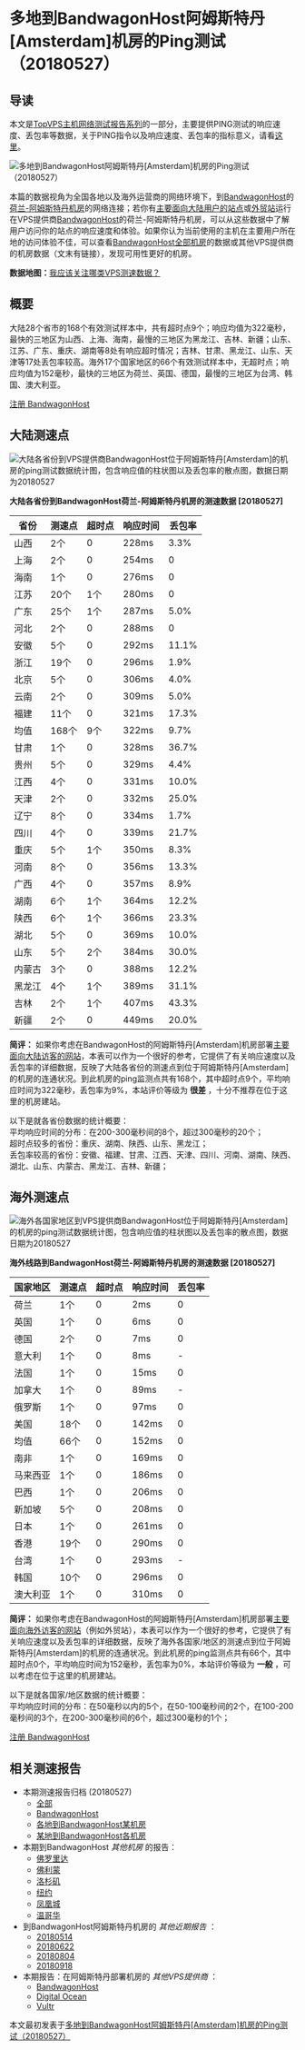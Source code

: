 #  多地到BandwagonHost阿姆斯特丹[Amsterdam]机房的Ping测试（20180527） 

## 导读

本文是[TopVPS主机网络测试报告系列](https://vps123.top/pingtest)的一部分，主要提供PING测试的响应速度、丢包率等数据，关于PING指令以及响应速度、丢包率的指标意义，请看[这里](https://vps123.top/what-is-ping.html)。

![多地到BandwagonHost阿姆斯特丹\[Amsterdam\]机房的Ping测试（20180527）](/images/thumbnails/to_bwg_Amsterdam.png)

本篇的数据视角为全国各地以及海外运营商的网络环境下，到[BandwagonHost](https://vps123.top/go/bwg)的[荷兰-阿姆斯特丹机房](https://vps123.top/bandwagon-facilities.html#amsterdam)的网络连接；若你有[主要面向大陆用户的站点](https://vps123.top/website-for-mainland-users.html)或[外贸站](https://vps123.top/website-for-internation-trade.html)运行在VPS提供商[BandwagonHost](https://vps123.top/go/bwg)的荷兰-阿姆斯特丹机房，可以从这些数据中了解用户访问你的站点的响应速度和体验。如果你认为当前使用的主机在主要用户所在地的访问体验不佳，可以查看[BandwagonHost全部机房](/bandwagon/isp/china/20180527-bandwagon-isp-china.md)的数据或其他VPS提供商的机房数据（文末有链接），发现可用性更好的机房。

**数据地图：**[我应该关注哪类VPS测速数据？](https://vps123.top/find-pingtest-data-you-need.html)

## 概要

大陆28个省市的168个有效测试样本中，共有超时点9个；响应均值为322毫秒，最快的三地区为山西、上海、海南，最慢的三地区为黑龙江、吉林、新疆；山东、江苏、广东、重庆、湖南等8处有响应超时情况；吉林、甘肃、黑龙江、山东、天津等17处丢包率较高。海外17个国家地区的66个有效测试样本中，无超时点；响应均值为152毫秒，最快的三地区为荷兰、英国、德国，最慢的三地区为台湾、韩国、澳大利亚。

[注册 BandwagonHost](https://vps123.top/go/bwg/_btn1)

## 大陆测速点

![大陆各省份到VPS提供商BandwagonHost位于阿姆斯特丹\[Amsterdam\]的机房的ping测试数据统计图，包含响应值的柱状图以及丢包率的散点图，数据日期为20180527](/images/pingtests/bwg_20180527/plot_idc_bwg_netherlands-amsterdam_20180527_mainland.png)

**大陆各省份到BandwagonHost荷兰-阿姆斯特丹机房的测速数据 [20180527]**

省份 | 测速点 | 超时点 | 响应时间 | 丢包率  
---|---|---|---|---  
山西 | 2个 | 0 | 228ms | 3.3%  
上海 | 2个 | 0 | 254ms | 0  
海南 | 1个 | 0 | 276ms | 0  
江苏 | 20个 | 1个 | 280ms | 0  
广东 | 25个 | 1个 | 287ms | 5.0%  
河北 | 2个 | 0 | 288ms | 0  
安徽 | 5个 | 0 | 292ms | 11.1%  
浙江 | 19个 | 0 | 296ms | 1.9%  
北京 | 5个 | 0 | 306ms | 4.0%  
云南 | 2个 | 0 | 309ms | 5.0%  
福建 | 11个 | 0 | 321ms | 17.3%  
均值 | 168个 | 9个 | 322ms | 9.7%  
甘肃 | 1个 | 0 | 328ms | 36.7%  
贵州 | 5个 | 0 | 329ms | 4.4%  
江西 | 4个 | 0 | 331ms | 10.0%  
天津 | 2个 | 0 | 332ms | 25.0%  
辽宁 | 8个 | 0 | 334ms | 1.7%  
四川 | 4个 | 0 | 339ms | 21.7%  
重庆 | 5个 | 1个 | 350ms | 8.3%  
河南 | 8个 | 0 | 356ms | 13.3%  
广西 | 4个 | 0 | 357ms | 8.9%  
湖南 | 6个 | 1个 | 364ms | 12.2%  
陕西 | 6个 | 1个 | 366ms | 23.3%  
湖北 | 5个 | 0 | 369ms | 10.0%  
山东 | 5个 | 2个 | 384ms | 30.0%  
内蒙古 | 3个 | 0 | 388ms | 12.2%  
黑龙江 | 4个 | 1个 | 389ms | 31.1%  
吉林 | 2个 | 1个 | 407ms | 43.3%  
新疆 | 2个 | 0 | 449ms | 20.0%  
  
**简评：** 如果你考虑在BandwagonHost的阿姆斯特丹[Amsterdam]机房部署[主要面向大陆访客的网站](website-for-mainland-users.html)，本表可以作为一个很好的参考，它提供了有关响应速度以及丢包率的详细数据，反映了大陆各省份的测速点到位于阿姆斯特丹[Amsterdam]的机房的连通状况。到此机房的ping监测点共有168个，其中超时点9个，平均响应时间为322毫秒，丢包率为9%，本站评价等级为 **很差** ，十分不推荐在位于这里的机房建站。

以下是就各省份数据的统计概要：  
平均响应时间的分布：在200-300毫秒间的8个，超过300毫秒的20个；  
超时点较多的省份：重庆、湖南、陕西、山东、黑龙江；  
丢包率较高的省份：安徽、福建、甘肃、江西、天津、四川、河南、湖南、陕西、湖北、山东、内蒙古、黑龙江、吉林、新疆；

## 海外测速点

![海外各国家地区到VPS提供商BandwagonHost位于阿姆斯特丹\[Amsterdam\]的机房的ping测试数据统计图，包含响应值的柱状图以及丢包率的散点图，数据日期为20180527](/images/pingtests/bwg_20180527/plot_idc_bwg_netherlands-amsterdam_20180527_overseas.png)

**海外线路到BandwagonHost荷兰-阿姆斯特丹机房的测速数据 [20180527]**

国家地区 | 测速点 | 超时点 | 响应时间 | 丢包率  
---|---|---|---|---  
荷兰 | 1个 | 0 | 2ms | 0  
英国 | 1个 | 0 | 6ms | 0  
德国 | 2个 | 0 | 7ms | 0  
意大利 | 1个 | 0 | 8ms | -  
法国 | 1个 | 0 | 15ms | 0  
加拿大 | 1个 | 0 | 89ms | -  
俄罗斯 | 1个 | 0 | 97ms | 0  
美国 | 18个 | 0 | 142ms | 0  
均值 | 66个 | 0 | 152ms | 0  
南非 | 1个 | 0 | 169ms | 0  
马来西亚 | 1个 | 0 | 186ms | 0  
巴西 | 1个 | 0 | 206ms | 0  
新加坡 | 5个 | 0 | 208ms | 0  
日本 | 1个 | 0 | 261ms | 0  
香港 | 19个 | 0 | 290ms | 0  
台湾 | 1个 | 0 | 293ms | -  
韩国 | 10个 | 0 | 296ms | 0  
澳大利亚 | 1个 | 0 | 310ms | 0  
  
**简评：** 如果你考虑在BandwagonHost的阿姆斯特丹[Amsterdam]机房部署[主要面向海外访客的网站](https://vps123.top/website-for-internation-trade.html)（例如外贸站），本表可以作为一个很好的参考，它提供了有关响应速度以及丢包率的详细数据，反映了海外各国家/地区的测速点到位于阿姆斯特丹[Amsterdam]的机房的连通状况。到此机房的ping监测点共有66个，其中超时点0个，平均响应时间为152毫秒，丢包率为0%，本站评价等级为 **一般** ，可以考虑在位于这里的机房建站。

以下是就各国家/地区数据的统计概要：  
平均响应时间的分布：在50毫秒以内的5个，在50-100毫秒间的2个，在100-200毫秒间的3个，在200-300毫秒间的6个，超过300毫秒的1个；

[注册 BandwagonHost](https://vps123.top/go/bwg/_btn2)

## 相关测速报告

  * 本期测速报告归档 (20180527) 
    * [全部](https://vps123.top/pingtests/20180527 "本期各VPS提供商全部测速报告")
    * [BandwagonHost](https://vps123.top/pingtests/idc-bandwagon/20180527 "本期BandwagonHost的全部测速报告")
    * [各地到BandwagonHost某机房](https://vps123.top/pingtests/idc-bandwagon/isp-global/20180527 "以BandwagonHost某机房为关注对象的视角，横向比较大陆各省份、海外各国家地区")
    * [某地到BandwagonHost各机房](https://vps123.top/pingtests/idc-bandwagon/facility-all/20180527 "以大陆某省份为关注对象的视角，横向比较BandwagonHost各机房")
  * 本期到BandwagonHost _其他机房_ 的报告： 
    * [佛罗里达](/bandwagon/idc/florida/20180527-bandwagon-idc-florida.md "多地到BandwagonHost佛罗里达机房的Ping测试 20180527")
    * [佛利蒙](/bandwagon/idc/fremont/20180527-bandwagon-idc-fremont.md "多地到BandwagonHost佛利蒙机房的Ping测试 20180527")
    * [洛杉矶](/bandwagon/idc/losangeles/20180527-bandwagon-idc-losangeles.md "多地到BandwagonHost洛杉矶机房的Ping测试 20180527")
    * [纽约](/bandwagon/idc/newyork/20180527-bandwagon-idc-newyork.md "多地到BandwagonHost纽约机房的Ping测试 20180527")
    * [凤凰城](/bandwagon/idc/phoenix/20180527-bandwagon-idc-phoenix.md "多地到BandwagonHost凤凰城机房的Ping测试 20180527")
    * [温哥华](/bandwagon/idc/vancouver/20180527-bandwagon-idc-vancouver.md "多地到BandwagonHost温哥华机房的Ping测试 20180527")
  * 到BandwagonHost阿姆斯特丹机房的 _其他近期报告_ ： 
    * [20180514](/bandwagon/idc/amsterdam/20180514-bandwagon-idc-amsterdam.md "多地到BandwagonHost阿姆斯特丹机房的Ping测试 20180514")
    * [20180622](/bandwagon/idc/amsterdam/20180622-bandwagon-idc-amsterdam.md "多地到BandwagonHost阿姆斯特丹机房的Ping测试 20180622")
    * [20180804](/bandwagon/idc/amsterdam/20180804-bandwagon-idc-amsterdam.md "多地到BandwagonHost阿姆斯特丹机房的Ping测试 20180804")
    * [20180918](/bandwagon/idc/amsterdam/20180918-bandwagon-idc-amsterdam.md "多地到BandwagonHost阿姆斯特丹机房的Ping测试 20180918")
  * 本期报告：在阿姆斯特丹部署机房的 _其他VPS提供商_ ： 
    * [BandwagonHost](/bandwagon/idc/amsterdam/20180527-bwg-idc-amsterdam.md "多地到BandwagonHost阿姆斯特丹机房的Ping测试 20180527")
    * [Digital Ocean](do/idc/amsterdam/20180527-do-idc-amsterdam.md "多地到Digital Ocean阿姆斯特丹机房的Ping测试 20180527")
    * [Vultr](/vultr/idc/amsterdam/20180527-vultr-idc-amsterdam.md "多地到Vultr阿姆斯特丹机房的Ping测试 20180527")



本文最初发表于[多地到BandwagonHost阿姆斯特丹[Amsterdam]机房的Ping测试（20180527）](https://vps123.top/pingtest/20180527-bandwagon-idc-amsterdam.html)
